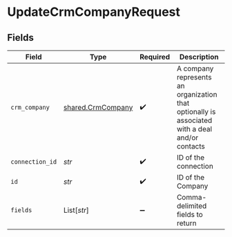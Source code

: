 # UpdateCrmCompanyRequest


## Fields

| Field                                                                                          | Type                                                                                           | Required                                                                                       | Description                                                                                    |
| ---------------------------------------------------------------------------------------------- | ---------------------------------------------------------------------------------------------- | ---------------------------------------------------------------------------------------------- | ---------------------------------------------------------------------------------------------- |
| `crm_company`                                                                                  | [shared.CrmCompany](../../models/shared/crmcompany.md)                                         | :heavy_check_mark:                                                                             | A company represents an organization that optionally is associated with a deal and/or contacts |
| `connection_id`                                                                                | *str*                                                                                          | :heavy_check_mark:                                                                             | ID of the connection                                                                           |
| `id`                                                                                           | *str*                                                                                          | :heavy_check_mark:                                                                             | ID of the Company                                                                              |
| `fields`                                                                                       | List[*str*]                                                                                    | :heavy_minus_sign:                                                                             | Comma-delimited fields to return                                                               |